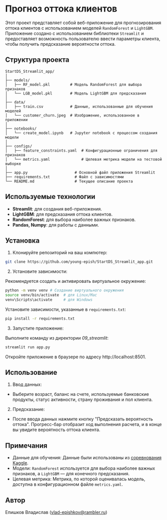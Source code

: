 # Прогноз оттока клиентов

Этот проект представляет собой веб-приложение для прогнозирования оттока клиентов с использованием моделей `RandomForest` и `LightGBM`. Приложение создано с использованием библиотеки `Streamlit` и предоставляет возможность пользователю ввести параметры клиента, чтобы получить предсказание вероятности оттока.

## Структура проекта
```
StartDS_Streamlit_app/
│
├── models/                 
│   ├── RF_model.pkl         # Модель RandomForest для выбора признаков
│   └── LGB_model.pkl        # Модель LightGBM для предсказания
│
├── data/
│   ├── train.csv            # Данные, использованные для обучения моделей
│   └── customer_churn.jpeg  # Изображение, использованное в приложении
│
├── notebooks/
│   └── create_model.ipynb   # Jupyter notebook с процессом создания модели
│
├── configs/
│   ├── feature_constraints.yaml  # Конфигурационные ограничения для признаков
│   └── metrics.yaml              # Целевая метрика модели на тестовой выборке
│
├── app.py                     # Основной файл приложения Streamlit
├── requirements.txt           # Файл с зависимостями
└── README.md                  # Текущее описание проекта
```
## Используемые технологии
- **Streamlit**: для создания веб-приложения.
- **LightGBM**: для предсказания оттока клиентов.
- **RandomForest**: для выбора наиболее важных признаков.
- **Pandas, Numpy**: для работы с данными.

## Установка
1. Клонируйте репозиторий на ваш компютер:

```bash
git clone https://github.com/young-epish/StartDS_Streamlit_app.git
```
2. Установите зависимости:

Рекомендуется создать и активировать виртуальное окружение:

```bash
python -m venv venv # Создание виртуального окружения
source venv/bin/activate  # для Linux/Mac
venv\Scripts\activate     # для Windows
```
Установите зависимости, указанные в `requirements.txt`:

```bash
pip install -r requirements.txt
```
3. Запустите приложение:

Выполните команду из директории *09_streamlit*:

```bash
streamlit run app.py
```
Откройте приложение в браузере по адресу http://localhost:8501.

## Использование
1. Ввод данных:
* Выберите возраст, баланс на счете, используемые банковские продукты, статус активности, страну проживания и пол клиента.
2. Предсказание:
* После ввода данных нажмите кнопку "Предсказать вероятность оттока". Прогресс-бар отобразит ход выполнения расчета, и в конце вы увидите вероятность оттока клиента.

## Примечания
* Данные для обучения: Данные были использованы из [соревнования Kaggle](https://www.kaggle.com/competitions/playground-series-s4e1).
* Модели: `RandomForest` используется для выбора наиболее важных признаков, а `LightGBM` — для конечного предсказания.
* Целевая метрика: Метрика, по которой оценивалась модель, доступна в конфигурационном файле `metrics.yaml`.

## Автор
Епишков Владислав (vlad-epishkov@rambler.ru)